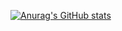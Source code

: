 [![Anurag's GitHub stats](https://github-readme-stats.vercel.app/api?username=chendj89)](https://github.com/chendj89/github-readme-stats)
